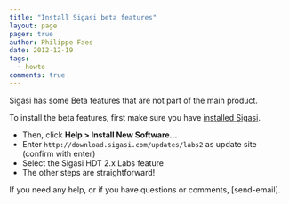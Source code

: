 ```yaml
---
title: "Install Sigasi beta features"
layout: page 
pager: true
author: Philippe Faes
date: 2012-12-19
tags: 
  - howto
comments: true
---
```

Sigasi has some Beta features that are not part of the main product.

To install the beta features, first make sure you have <a href="http://www.sigasi.com/download">installed Sigasi</a>.

* Then, click **Help > Install New Software...**
* Enter `http://download.sigasi.com/updates/labs2` as update site (confirm with enter)
* Select the Sigasi HDT 2.x Labs feature
* The other steps are straightforward!

If you need any help, or if you have questions or comments, [send-email].

